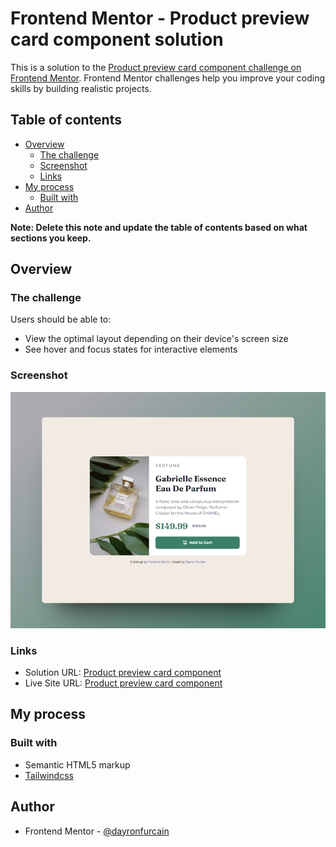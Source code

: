 # Frontend Mentor - Product preview card component solution

This is a solution to the [Product preview card component challenge on Frontend Mentor](https://www.frontendmentor.io/challenges/product-preview-card-component-GO7UmttRfa). Frontend Mentor challenges help you improve your coding skills by building realistic projects.

## Table of contents

- [Overview](#overview)
  - [The challenge](#the-challenge)
  - [Screenshot](#screenshot)
  - [Links](#links)
- [My process](#my-process)
  - [Built with](#built-with)
- [Author](#author)

**Note: Delete this note and update the table of contents based on what sections you keep.**

## Overview

### The challenge

Users should be able to:

- View the optimal layout depending on their device's screen size
- See hover and focus states for interactive elements

### Screenshot

![preview](./preview.png)

### Links

- Solution URL: [Product preview card component](https://github.com/dayronfurcain/product-preview-card-component)
- Live Site URL: [Product preview card component](https://your-live-site-url.com)

## My process

### Built with

- Semantic HTML5 markup
- [Tailwindcss](https://tailwindcss.com/)

## Author

- Frontend Mentor - [@dayronfurcain](https://www.frontendmentor.io/profile/dayronfurcain)
